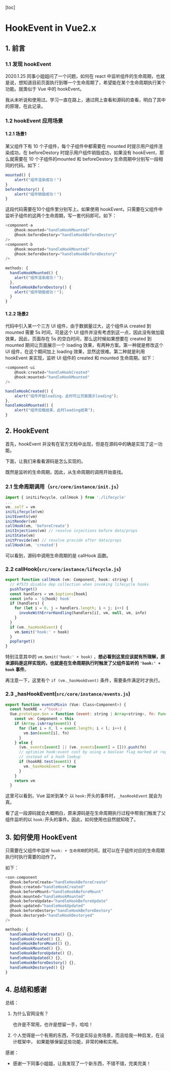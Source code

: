 [toc]

# HookEvent  in Vue2.x

## 1. 前言

### 1.1 发现 hookEvent 

2020.1.25 同事小姐姐问了一个问题，如何在 react 中监听组件的生命周期，也就是说，想知道目前页面执行到哪一个生命周期了，希望能在某个生命周期执行某个功能。就类似于 Vue 中的 hookEvent。

我从未听说和使用过。学习一直在路上，通过网上查看和源码的查看，明白了其中的原理，在此记录。

### 1.2 hookEvent 应用场景

#### 1.2.1 场景1

某父组件下有 10 个子组件，每个子组件中都需要在 mounted 时提示用户组件渲染成功，在 beforeDestory 时提示用户组件销毁成功，如果没有 hookEvent，那么就需要在 10 个子组件的mounted 和 beforeDestory 生命周期中分别写一段相同的代码。如下：

```js
mounted() {
	alert("组件渲染成功！")
}
beforeDestory() {
	alert("组件销毁成功！")
}
```

这段代码需要在10个组件里分别写上。如果使用 hookEvent，只需要在父组件中监听子组件的这两个生命周期，写一套代码即可。如下：

```js
<component-a 
	@hook:mounted="handleHookMounted" 
	@hook:beforeDestory="handleHookBeforeDestory" 
/>
<component-b 
	@hook:mounted="handleHookMounted" 
	@hook:beforeDestory="handleHookBeforeDestory" 
/>
    
methods: {
  handleHookMounted() {
    alert("组件渲染成功！");
  },
  handleHookBeforeDestory() {
    alert("组件销毁成功！");
  }
}
```

#### 1.2.2 场景2

代码中引入某一个三方 UI 组件，由于数据量过大，这个组件从 created 到 mounted 需要 5s 时间，可是这个 UI 组件并没有考虑到这一点，因此没有做加载效果，因此，页面存在 5s 的空白时间，那么这时候如果想要在 created 到 mounted 期间让页面展示一个 loading 效果，有两种方案。第一种就是修改这个 UI 组件，在这个期间加上 loading 效果，显然这很难。第二种就是利用 hookEvent 来实现，监听 UI 组件的 created 和 mounted 生命周期。如下：

```js
<component-ui 
	@hook:created="handleHookCreated" 
	@hook:mounted="handleHookMounted" 
/>

handleHookCreated() {
	alert("组件开始loading，此时可让页面展示loading");
},
handleHookMounted() {
	alert("组件加载结束，此时loading结束");
}
```

## 2. HookEvent

首先，hookEvent 并没有在官方文档中出现，但是在源码中的确是实现了这一功能。

下面，让我们来看看源码是怎么实现的。

既然是监听的生命周期，因此，从生命周期的调用开始查找。

### 2.1 生命周期调用（`src/core/instance/init.js`）

```js
import { initLifecycle, callHook } from './lifecycle'
...
vm._self = vm
initLifecycle(vm)
initEvents(vm)
initRender(vm)
callHook(vm, 'beforeCreate')
initInjections(vm) // resolve injections before data/props
initState(vm)
initProvide(vm) // resolve provide after data/props
callHook(vm, 'created')
```

可以看到，源码中调用生命周期的是  callHook 函数。

### 2.2 callHook(`src/core/instance/lifecycle.js`)

```js
export function callHook (vm: Component, hook: string) {
  // #7573 disable dep collection when invoking lifecycle hooks
  pushTarget()
  const handlers = vm.$options[hook]
  const info = `${hook} hook`
  if (handlers) {
    for (let i = 0, j = handlers.length; i < j; i++) {
      invokeWithErrorHandling(handlers[i], vm, null, vm, info)
    }
  }
  if (vm._hasHookEvent) {
    vm.$emit('hook:' + hook)
  }
  popTarget()
}
```

特别注意其中的  `vm.$emit('hook:' + hook)` ，**想必看到这里应该就有所理解，原来源码是这样实现的，也就是在生命周期执行时触发了父组件监听的 `'hook:' + hook` 事件**。

再注意一下，这里有个 `if (vm._hasHookEvent)`  条件，需要条件满足时才执行。

### 2.3 _hasHookEvent(`src/core/instance/events.js`)

```js
export function eventsMixin (Vue: Class<Component>) {
  const hookRE = /^hook:/
  Vue.prototype.$on = function (event: string | Array<string>, fn: Function): Component {
    const vm: Component = this
    if (Array.isArray(event)) {
      for (let i = 0, l = event.length; i < l; i++) {
        vm.$on(event[i], fn)
      }
    } else {
      (vm._events[event] || (vm._events[event] = [])).push(fn)
      // optimize hook:event cost by using a boolean flag marked at registration
      // instead of a hash lookup
      if (hookRE.test(event)) {
        vm._hasHookEvent = true
      }
    }
    return vm
  }
```

这里可以看到，Vue 监听到某个 以 `hook:`开头的事件时，`_hasHookEvent` 就会为真。

看了这一段源码就会大概明白，原来源码是在生命周期执行过程中帮我们触发了父组件监听的以 `hook:`开头的事件。因此，如何使用也自然就知晓了。

## 3. 如何使用 HookEvent

只需要在父组件中监听 `hook: + 生命周期`的时间，就可以在子组件对应的生命周期执行时执行需要的动作了。

如下：

```js
<son-component
  @hook:beforeCreate="handleHookBeforeCreate" 
  @hook:created="handleHookCreated" 
  @hook:beforeMount="handleHookBeforeMount" 
  @hook:mounted="handleHookMounted" 
  @hook:beforeUpdate="handleHookBeforeUpdate" 
  @hook:updated="handleHookUpdated" 
  @hook:beforeDestory="handleHookBeforeDestory" 
  @hook:destoryed="handleHookDestoryed" 
/>

methods: {
  handleHookBeforeCreate() {},
  handleHookCreated() {},
  handleHookBeforeMount() {},
  handleHookMounted() {},
  handleHookBeforeUpdate() {},
  handleHookUpdated() {},
  handleHookBeforeDestory() {},
  handleHookDestoryed() {}
}
```

## 4. 总结和感谢

总结：

1. 为什么官网没有？

   也许是不常用，也许是想留一手，哈哈！

2. 个人觉得是一个有用的东西，不仅是实际业务场景，而且给我一种启发，在设计框架中， 如果能够保留这些功能，非常的棒和实用。

感谢：

- 感谢一下同事小姐姐，让我发现了一个新东西，不错不错，完美完美！















